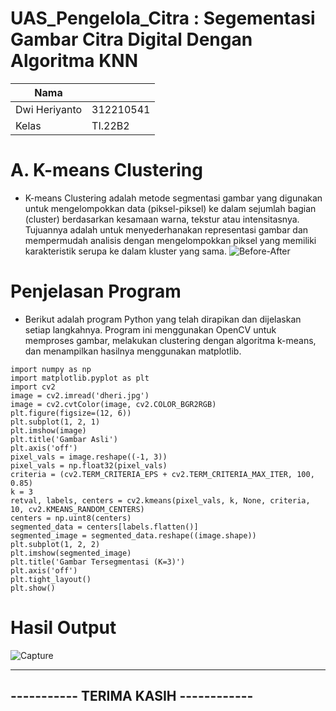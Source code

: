 # UAS_Pengelola_Citra : Segementasi Gambar Citra Digital Dengan Algoritma KNN

| Nama  |  |  
| ----- | --- |
| Dwi Heriyanto  | 312210541 |
| Kelas| TI.22B2  |

# A. K-means Clustering

* K-means Clustering adalah metode segmentasi gambar yang digunakan untuk mengelompokkan data (piksel-piksel) ke dalam sejumlah bagian (cluster) berdasarkan kesamaan warna, tekstur atau intensitasnya. Tujuannya adalah untuk menyederhanakan representasi gambar dan mempermudah analisis dengan mengelompokkan piksel yang memiliki karakteristik serupa ke dalam kluster yang sama.
![Before-After](https://github.com/dwiupb1/UAS_Pengelola_Citra/assets/115912116/d5f3bd84-63ce-41fd-9852-e31d581cdb8b)

# Penjelasan Program
* Berikut adalah program Python yang telah dirapikan dan dijelaskan setiap langkahnya. Program ini menggunakan OpenCV untuk memproses gambar, melakukan clustering dengan algoritma k-means, dan menampilkan hasilnya menggunakan matplotlib.

```
import numpy as np
import matplotlib.pyplot as plt
import cv2
image = cv2.imread('dheri.jpg')
image = cv2.cvtColor(image, cv2.COLOR_BGR2RGB)
plt.figure(figsize=(12, 6))
plt.subplot(1, 2, 1)
plt.imshow(image)
plt.title('Gambar Asli')
plt.axis('off')
pixel_vals = image.reshape((-1, 3))
pixel_vals = np.float32(pixel_vals)
criteria = (cv2.TERM_CRITERIA_EPS + cv2.TERM_CRITERIA_MAX_ITER, 100, 0.85)
k = 3
retval, labels, centers = cv2.kmeans(pixel_vals, k, None, criteria, 10, cv2.KMEANS_RANDOM_CENTERS)
centers = np.uint8(centers)
segmented_data = centers[labels.flatten()]
segmented_image = segmented_data.reshape((image.shape))
plt.subplot(1, 2, 2)
plt.imshow(segmented_image)
plt.title('Gambar Tersegmentasi (K=3)')
plt.axis('off')
plt.tight_layout()
plt.show()
```

# Hasil Output

![Capture](https://github.com/dwiupb1/UAS_Pengelola_Citra/assets/115912116/f9a555d3-4939-4c9f-a3af-a24a60d4af6e)

---
----------- TERIMA KASIH ------------
---

  
